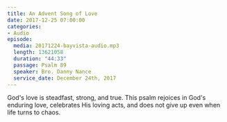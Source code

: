 ```yaml
---
title: An Advent Song of Love
date: 2017-12-25 07:00:00
categories:
- Audio
episode:
  media: 20171224-bayvista-audio.mp3
  length: 13621058
  duration: "44:33"
  passage: Psalm 89
  speaker: Bro. Danny Nance
  service_date: December 24th, 2017
---
```

God's love is steadfast, strong, and true. This psalm rejoices in God's enduring love, celebrates His loving acts, and does not give up even when life turns to chaos.